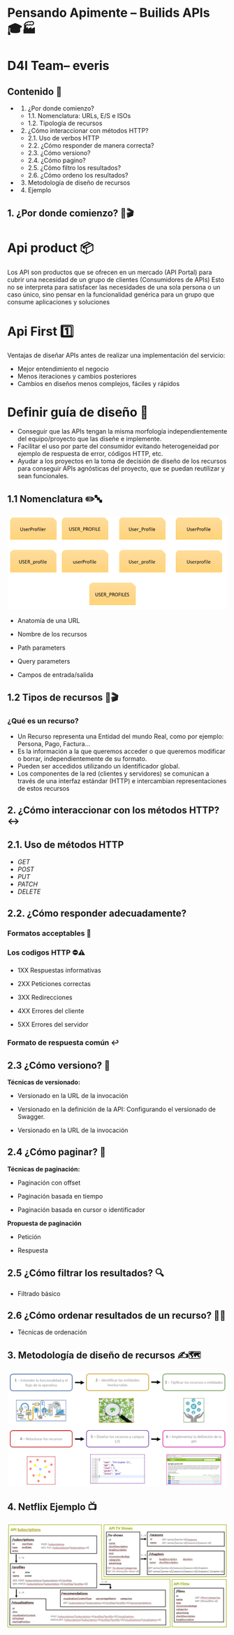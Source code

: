 # Pensando Apimente – Builids APIs 🎓🏭
# D4I Team– everis

## Contenido 📇

* 1. ¿Por donde comienzo?
  * 1.1. Nomenclatura: URLs, E/S e ISOs
  * 1.2. Tipología de recursos
* 2. ¿Cómo interaccionar con métodos HTTP?
  * 2.1. Uso de verbos HTTP
  * 2.2. ¿Cómo responder de manera correcta?
  * 2.3. ¿Cómo versiono?
  * 2.4. ¿Cómo pagino?
  * 2.5. ¿Cómo filtro los resultados?
  * 2.6. ¿Cómo ordeno los resultados?
* 3. Metodología de diseño de recursos
* 4. Ejemplo

## 1. ¿Por donde comienzo? 🤔🎬

# Api product 📦

Los API son productos que se ofrecen en un mercado (API Portal) para cubrir una necesidad de un grupo de clientes (Consumidores de APIs) 
Esto no se interpreta para satisfacer las necesidades de una sola persona o un caso único, sino pensar en la funcionalidad genérica para un grupo que consume aplicaciones y soluciones 

# Api First 1️⃣

Ventajas de diseñar APIs antes de realizar una implementación del servicio:
* Mejor entendimiento el negocio
* Menos iteraciones y cambios posteriores
* Cambios en diseños menos complejos, fáciles y rápidos


# Definir guía de diseño 📖

* Conseguir que las APIs tengan la misma morfología independientemente del equipo/proyecto que las diseñe e implemente.
* Facilitar el uso por parte del consumidor  evitando heterogeneidad  por ejemplo de respuesta de error, códigos HTTP, etc.
* Ayudar a los proyectos en la toma de decisión de diseño de los recursos para conseguir APIs agnósticas del proyecto, que se puedan reutilizar y sean funcionales.

## 1.1 Nomenclatura ✏️🔤


![IMAGE MAIN 1](/images/foto1.PNG)

* Anatomía de una URL

* Nombre de los recursos

* Path parameters

* Query parameters

* Campos de entrada/salida


## 1.2 Tipos de recursos 🤔🎬

### ¿Qué es un recurso?

* Un Recurso representa una Entidad del mundo Real, como por ejemplo:  Persona, Pago, Factura…
* Es la información a la que queremos acceder o que queremos modificar o borrar, independientemente de su formato.
* Pueden ser accedidos utilizando un identificador global.
* Los componentes de la red (clientes y servidores) se comunican a través de una interfaz estándar (HTTP) e intercambian representaciones de estos recursos


## 2. ¿Cómo interaccionar con los métodos HTTP? ↔️

## 2.1. Uso de métodos HTTP

* *GET*
* *POST*
* *PUT*
* *PATCH*
* *DELETE*


## 2.2. ¿Cómo responder adecuadamente?

### Formatos acceptables 📰 

### Los codigos HTTP ⛔⚠   

* 1XX Respuestas informativas

* 2XX Peticiones correctas

* 3XX Redirecciones

* 4XX Errores del cliente

* 5XX Errores del servidor

### Formato de respuesta común  ↩

## 2.3 ¿Cómo versiono? 💾

**Técnicas de versionado:**
 
* Versionado en la URL de la invocación

* Versionado en la definición de la API:  Configurando el versionado de Swagger.

* Versionado en la URL de la invocación



## 2.4 ¿Cómo paginar? 📄

**Técnicas de paginación:**

* Paginación con offset

* Paginación basada en tiempo

* Paginación basada en cursor o identificador


**Propuesta de paginación**

* Petición

* Respuesta

## 2.5 ¿Cómo filtrar los resultados? 🔍

* Filtrado básico


## 2.6 ¿Cómo ordenar resultados de un recurso? 🔢🔠

* Técnicas de ordenación

## 3. Metodología de diseño de recursos ✍️🗺️

![IMAGE MAIN 3](/images/foto3.PNG)

## 4. Netflix Ejemplo 📺


![IMAGE MAIN 3](/images/foto4.PNG)
